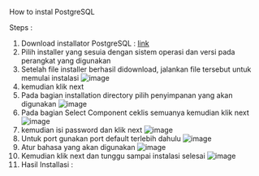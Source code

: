 How to instal PostgreSQL

Steps :
1. Download installator PostgreSQL : [link](https://www.postgresql.org/download/)
2. Pilih installer yang sesuia dengan sistem operasi dan versi pada perangkat yang digunakan
3. Setelah file installer berhasil didownload, jalankan file tersebut untuk memulai instalasi
   ![image](https://github.com/rifanaghniii/pertemuan1-basis-data/assets/148309225/e01d98e3-139b-4fcf-8aa5-900f5c271c7e)
5. kemudian klik next
6. Pada bagian installation directory pilih penyimpanan yang akan digunakan
   ![image](https://github.com/rifanaghniii/pertemuan1-basis-data/assets/148309225/e50f5cad-2c91-4ca2-abbf-cfab0aa3b8ea)
8. Pada bagian Select Component ceklis semuanya kemudian klik next
   ![image](https://github.com/rifanaghniii/pertemuan1-basis-data/assets/148309225/42d9f234-9096-493b-b74a-996431b694dc)
10. kemudian isi password dan klik next
    ![image](https://github.com/rifanaghniii/pertemuan1-basis-data/assets/148309225/2bb98674-ef1c-4167-8c03-f664d623c774)
12. Untuk port gunakan port default terlebih dahulu
    ![image](https://github.com/rifanaghniii/pertemuan1-basis-data/assets/148309225/48a9d5d1-9cca-4c98-9778-da1d65443476)
14. Atur bahasa yang akan digunakan
    ![image](https://github.com/rifanaghniii/pertemuan1-basis-data/assets/148309225/e2cec93a-a465-424b-8424-e89c90f82b0e)
16. Kemudian klik next dan tunggu sampai instalasi selesai
    ![image](https://github.com/rifanaghniii/pertemuan1-basis-data/assets/148309225/8369f209-c4d2-41c0-8e41-3645e6acac21)
18. Hasil Installasi :
   
